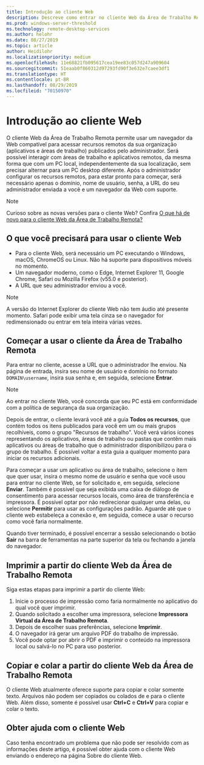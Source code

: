 ```yaml
---
title: Introdução ao cliente Web
description: Descreve como entrar no cliente Web da Área de Trabalho Remota.
ms.prod: windows-server-threshold
ms.technology: remote-desktop-services
ms.author: helohr
ms.date: 08/27/2019
ms.topic: article
author: Heidilohr
ms.localizationpriority: medium
ms.openlocfilehash: 11e68821fb095617cea19ee83c057d247a909604
ms.sourcegitcommit: 51eaab0f860312d97293fd90f3e632e7caee3df1
ms.translationtype: HT
ms.contentlocale: pt-BR
ms.lasthandoff: 08/29/2019
ms.locfileid: "70150970"
---
```

# <a name="get-started-with-the-web-client"></a>Introdução ao cliente Web

O cliente Web da Área de Trabalho Remota permite usar um navegador da Web compatível para acessar recursos remotos da sua organização (aplicativos e áreas de trabalho) publicados pelo administrador. Será possível interagir com áreas de trabalho e aplicativos remotos, da mesma forma que com um PC local, independentemente da sua localização, sem precisar alternar para um PC desktop diferente. Após o administrador configurar os recursos remotos, para estar pronto para começar, será necessário apenas o domínio, nome de usuário, senha, a URL do seu administrador enviada a você e um navegador da Web com suporte.

>[!NOTE]
>Curioso sobre as novas versões para o cliente Web? Confira [O que há de novo para o cliente Web da Área de Trabalho Remota?](web-client-whatsnew.md)

## <a name="what-youll-need-to-use-the-web-client"></a>O que você precisará para usar o cliente Web

* Para o cliente Web, será necessário um PC executando o Windows, macOS, ChromeOS ou Linux. Não há suporte para dispositivos móveis no momento.
* Um navegador moderno, como o Edge, Internet Explorer 11, Google Chrome, Safari ou Mozilla Firefox (v55.0 e posterior).
* A URL que seu administrador enviou a você.

>[!NOTE]
>A versão do Internet Explorer do cliente Web não tem áudio até presente momento.
>Safari pode exibir uma tela cinza se o navegador for redimensionado ou entrar em tela inteira várias vezes.

## <a name="start-using-the-remote-desktop-client"></a>Começar a usar o cliente da Área de Trabalho Remota

Para entrar no cliente, acesse a URL que o administrador lhe enviou. Na página de entrada, insira seu nome de usuário e domínio no formato ```DOMAIN\username```, insira sua senha e, em seguida, selecione **Entrar**.

>[!NOTE]
>Ao entrar no cliente Web, você concorda que seu PC está em conformidade com a política de segurança da sua organização.

Depois de entrar, o cliente levará você até a guia **Todos os recursos**, que contém todos os itens publicados para você em um ou mais grupos recolhíveis, como o grupo "Recursos de trabalho". Você verá vários ícones representando os aplicativos, áreas de trabalho ou pastas que contêm mais aplicativos ou áreas de trabalho que o administrador disponibilizou para o grupo de trabalho. É possível voltar a esta guia a qualquer momento para iniciar os recursos adicionais.

Para começar a usar um aplicativo ou área de trabalho, selecione o item que quer usar, insira o mesmo nome de usuário e senha que você usou para entrar no cliente Web, se for solicitado e, em seguida, selecione **Enviar**. Também é possível que seja exibida uma caixa de diálogo de consentimento para acessar recursos locais, como área de transferência e impressora. É possível optar por não redirecionar qualquer uma delas, ou selecione **Permitir** para usar as configurações padrão. Aguarde até que o cliente web estabeleça a conexão e, em seguida, comece a usar o recurso como você faria normalmente.

Quando tiver terminado, é possível encerrar a sessão selecionando o botão **Sair** na barra de ferramentas na parte superior da tela ou fechando a janela do navegador.

## <a name="printing-from-the-remote-desktop-web-client"></a>Imprimir a partir do cliente Web da Área de Trabalho Remota

Siga estas etapas para imprimir a partir do cliente Web:

1. Inicie o processo de impressão como faria normalmente no aplicativo do qual você quer imprimir.
2. Quando solicitado a escolher uma impressora, selecione **Impressora Virtual da Área de Trabalho Remota**.
3. Depois de escolher suas preferências, selecione **Imprimir**.
4. O navegador irá gerar um arquivo PDF do trabalho de impressão.
5. Você pode optar por abrir o PDF e imprimir o conteúdo na impressora local ou salvá-lo no PC para uso posterior.

## <a name="copy-and-paste-from-the-remote-desktop-web-client"></a>Copiar e colar a partir do cliente Web da Área de Trabalho Remota

O cliente Web atualmente oferece suporte para copiar e colar somente texto. Arquivos não podem ser copiados ou colados de e para o cliente Web. Além disso, somente é possível usar **Ctrl+C** e **Ctrl+V** para copiar e colar o texto.

## <a name="get-help-with-the-web-client"></a>Obter ajuda com o cliente Web

Caso tenha encontrado um problema que não pode ser resolvido com as informações deste artigo, é possível obter ajuda com o cliente Web enviando o endereço na página Sobre do cliente Web.